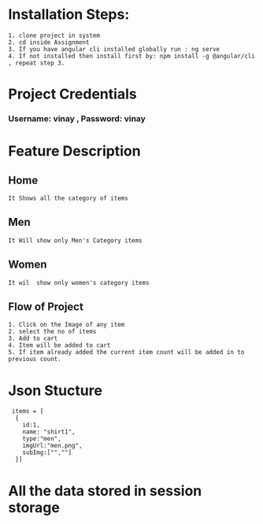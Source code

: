 # Installation Steps:
    1. clone project in system
    2. cd inside Assignment
    3. If you have angular cli installed globally run : ng serve 
    4. If not installed then install first by: npm install -g @angular/cli , repeat step 3.

# Project Credentials
   ### Username: vinay , Password: vinay

# Feature Description
 ## Home
    It Shows all the category of items
 ## Men
    It Will show only Men's Category items
## Women
    It wil  show only women's category items
## Flow of Project
    1. Click on the Image of any item
    2. select the no of items
    3. Add to cart
    4. Item will be added to cart
    5. If item already added the current item count will be added in to previous count.

# Json Stucture
     items = [
      {
        id:1,
        name: "shirt1",
        type:"men",
        imgUrl:"men.png",
        subImg:["",""]
      }]
# All the data stored in session storage          

    
